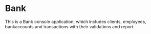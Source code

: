 # Bank
This is a Bank console application, which includes clients, employees, bankaccounts and transactions with their validations and report.
